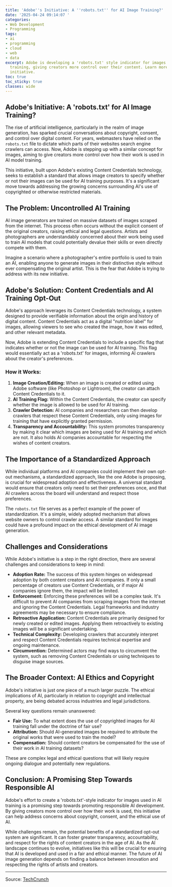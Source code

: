 ```yaml
---
title: 'Adobe''s Initiative: A ''robots.txt'' for AI Image Training?'
date: '2025-04-24 09:14:07 '
categories:
- Web Development
- Programming
tags:
- ai
- programming
- cloud
- web
- data
excerpt: Adobe is developing a 'robots.txt' style indicator for images used in AI
  training, giving creators more control over their content. Learn more about this
  initiative.
toc: true
toc_sticky: true
classes: wide
---
```


## Adobe's Initiative: A 'robots.txt' for AI Image Training?

The rise of artificial intelligence, particularly in the realm of image generation, has sparked crucial conversations about copyright, consent, and control over digital content. For years, webmasters have relied on the `robots.txt` file to dictate which parts of their websites search engine crawlers can access. Now, Adobe is stepping up with a similar concept for images, aiming to give creators more control over how their work is used in AI model training.

This initiative, built upon Adobe's existing Content Credentials technology, seeks to establish a standard that allows image creators to specify whether or not their images can be used for AI training purposes. It's a significant move towards addressing the growing concerns surrounding AI's use of copyrighted or otherwise restricted materials.

## The Problem: Uncontrolled AI Training

AI image generators are trained on massive datasets of images scraped from the internet. This process often occurs without the explicit consent of the original creators, raising ethical and legal questions. Artists and photographers are understandably concerned about their work being used to train AI models that could potentially devalue their skills or even directly compete with them.

Imagine a scenario where a photographer's entire portfolio is used to train an AI, enabling anyone to generate images in their distinctive style without ever compensating the original artist. This is the fear that Adobe is trying to address with its new initiative.

## Adobe's Solution: Content Credentials and AI Training Opt-Out

Adobe's approach leverages its Content Credentials technology, a system designed to provide verifiable information about the origin and history of digital content. Content Credentials act as a digital "nutrition label" for images, allowing viewers to see who created the image, how it was edited, and other relevant metadata.

Now, Adobe is extending Content Credentials to include a specific flag that indicates whether or not the image can be used for AI training. This flag would essentially act as a 'robots.txt' for images, informing AI crawlers about the creator's preferences.

### How it Works:

1.  **Image Creation/Editing:** When an image is created or edited using Adobe software (like Photoshop or Lightroom), the creator can attach Content Credentials to it.
2.  **AI Training Flag:** Within the Content Credentials, the creator can specify whether the image is allowed to be used for AI training.
3.  **Crawler Detection:** AI companies and researchers can then develop crawlers that respect these Content Credentials, only using images for training that have explicitly granted permission.
4.  **Transparency and Accountability:** This system promotes transparency by making it clear which images are being used for AI training and which are not. It also holds AI companies accountable for respecting the wishes of content creators.

## The Importance of a Standardized Approach

While individual platforms and AI companies could implement their own opt-out mechanisms, a standardized approach, like the one Adobe is proposing, is crucial for widespread adoption and effectiveness. A universal standard would ensure that creators only need to set their preferences once, and that AI crawlers across the board will understand and respect those preferences.

The `robots.txt` file serves as a perfect example of the power of standardization. It's a simple, widely adopted mechanism that allows website owners to control crawler access. A similar standard for images could have a profound impact on the ethical development of AI image generation.

## Challenges and Considerations

While Adobe's initiative is a step in the right direction, there are several challenges and considerations to keep in mind:

*   **Adoption Rate:** The success of this system hinges on widespread adoption by both content creators and AI companies. If only a small percentage of creators use Content Credentials, or if major AI companies ignore them, the impact will be limited.
*   **Enforcement:** Enforcing these preferences will be a complex task. It's difficult to prevent AI companies from scraping images from the internet and ignoring the Content Credentials. Legal frameworks and industry agreements may be necessary to ensure compliance.
*   **Retroactive Application:** Content Credentials are primarily designed for newly created or edited images. Applying them retroactively to existing images will be a significant undertaking.
*   **Technical Complexity:** Developing crawlers that accurately interpret and respect Content Credentials requires technical expertise and ongoing maintenance.
*   **Circumvention:** Determined actors may find ways to circumvent the system, such as removing Content Credentials or using techniques to disguise image sources.

## The Broader Context: AI Ethics and Copyright

Adobe's initiative is just one piece of a much larger puzzle. The ethical implications of AI, particularly in relation to copyright and intellectual property, are being debated across industries and legal jurisdictions.

Several key questions remain unanswered:

*   **Fair Use:** To what extent does the use of copyrighted images for AI training fall under the doctrine of fair use?
*   **Attribution:** Should AI-generated images be required to attribute the original works that were used to train the model?
*   **Compensation:** Should content creators be compensated for the use of their work in AI training datasets?

These are complex legal and ethical questions that will likely require ongoing dialogue and potentially new regulations.

## Conclusion: A Promising Step Towards Responsible AI

Adobe's effort to create a 'robots.txt'-style indicator for images used in AI training is a promising step towards promoting responsible AI development. By giving creators more control over how their work is used, this initiative can help address concerns about copyright, consent, and the ethical use of AI.

While challenges remain, the potential benefits of a standardized opt-out system are significant. It can foster greater transparency, accountability, and respect for the rights of content creators in the age of AI. As the AI landscape continues to evolve, initiatives like this will be crucial for ensuring that AI is developed and used in a fair and ethical manner. The future of AI image generation depends on finding a balance between innovation and respecting the rights of artists and creators.


---

Source: [TechCrunch](https://techcrunch.com/2025/04/24/adobe-wants-to-create-a-robots-txt-styled-indicator-for-images-used-in-ai-training/)
